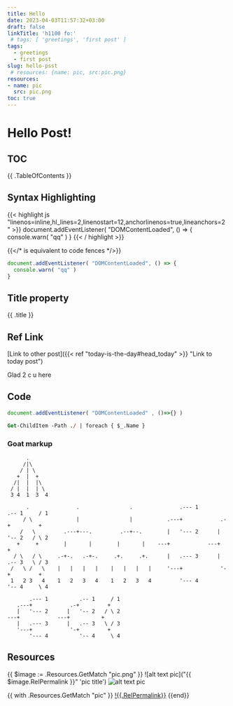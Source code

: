```yaml
---
title: Hello
date: 2023-04-03T11:57:32+03:00
draft: false
linkTitle: 'h1100 fo:'
 # tags: [ 'greetings', 'first post' ]
tags:
  - greetings
  - first post
slug: hello-psst
 # resources: {name: pic, src:pic.png}
resources:
- name: pic
  src: pic.png
toc: true
---
```

<!--
+++
  title = "Hello"
  date = "2023-04-03T11:57:32+03:00"
  draft = false
  tags = ["greetings", "first post"]
  categories = [ "notes", "hugo" ]
+++

{
  title: "Hello",
  date: 2023-04-03T11:57:32+03:00,
  draft: false,
  tags: ["greetings", "first post"],
}
-->
# Hello Post!

## TOC

{{ .TableOfContents }}


## Syntax Highlighting

{{< highlight js "linenos=inline,hl_lines=2,linenostart=12,anchorlinenos=true,lineanchors=2" >}}
document.addEventListener( "DOMContentLoaded", () => {
  console.warn( "qq" )
}
{{< / highlight >}}

{{</* is equivalent to code fences */>}}


```js {linenos=inline,hl_lines=[1,2],linenostart=12,anchorlinenos=true,lineanchors=2}
document.addEventListener( "DOMContentLoaded", () => {
  console.warn( "qq" )
}
```

## Title property

{{ .title }}


## Ref Link

[Link to other post]({{< ref "today-is-the-day#head_today" >}} "Link to today post")

Glad 2 c u here


## Code

```js
document.addEventListener( "DOMContentLoaded" , ()=>{} )
```

```ps
Get-ChildItem -Path ./ | foreach { $_.Name }
```


### Goat markup

```goat
      .
     /|\
    / | \
   +  |  +
  /|  |  |\
 / |  |  | \
 3 4  1  3  4
```

```goat
      .               .                .               .--- 1          .-- 1     / 1
     / \              |                |           .---+            .-+         +
    /   \         .---+---.         .--+--.        |   '--- 2      |   '-- 2   / \ 2
   +     +        |       |        |       |    ---+            ---+          +
  / \   / \     .-+-.   .-+-.     .+.     .+.      |   .--- 3      |   .-- 3   \ / 3
 /   \ /   \    |   |   |   |    |   |   |   |     '---+            '-+         +
 1   2 3   4    1   2   3   4    1   2   3   4         '--- 4          '-- 4     \ 4

```

```goat
       .--- 1          .-- 1     / 1
   .---+            .-+         +
   |   '--- 2      |   '-- 2   / \ 2
---+            ---+          +
   |   .--- 3      |   .-- 3   \ / 3
   '---+            '-+         +
       '--- 4          '-- 4     \ 4

```


## Resources

{{ $image := .Resources.GetMatch "pic.png" }}
![alt text pic]("{{ $image.RelPermalink }}" 'pic title')
![alt text pic]({{.Resources.pic.Permalink}} 'pic title')

{{ with .Resources.GetMatch "pic" }}
  [!{{.RelPermalink}}]()
{{end}}


